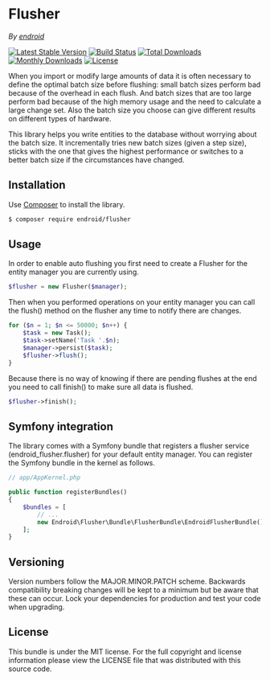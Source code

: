 Flusher
=======

*By [endroid](http://endroid.nl/)*

[![Latest Stable Version](http://img.shields.io/packagist/v/endroid/flusher.svg)](https://packagist.org/packages/endroid/flusher)
[![Build Status](http://img.shields.io/travis/endroid/Flusher.svg)](http://travis-ci.org/endroid/Flusher)
[![Total Downloads](http://img.shields.io/packagist/dt/endroid/flusher.svg)](https://packagist.org/packages/endroid/flusher)
[![Monthly Downloads](http://img.shields.io/packagist/dm/endroid/flusher.svg)](https://packagist.org/packages/endroid/flusher)
[![License](http://img.shields.io/packagist/l/endroid/flusher.svg)](https://packagist.org/packages/endroid/flusher)

When you import or modify large amounts of data it is often necessary to define
the optimal batch size before flushing: small batch sizes perform bad because of
the overhead in each flush. And batch sizes that are too large perform bad because
of the high memory usage and the need to calculate a large change set. Also the
batch size you choose can give different results on different types of hardware.

This library helps you write entities to the database without worrying about the
batch size. It incrementally tries new batch sizes (given a step size), sticks
with the one that gives the highest performance or switches to a better batch size
if the circumstances have changed.

## Installation

Use [Composer](https://getcomposer.org/) to install the library.

``` bash
$ composer require endroid/flusher
```

## Usage

In order to enable auto flushing you first need to create a Flusher for the
entity manager you are currently using.

```php
$flusher = new Flusher($manager);
```

Then when you performed operations on your entity manager you can call the
flush() method on the flusher any time to notify there are changes.

```php
for ($n = 1; $n <= 50000; $n++) {
    $task = new Task();
    $task->setName('Task '.$n);
    $manager->persist($task);
    $flusher->flush();
}
```

Because there is no way of knowing if there are pending flushes at the end you
need to call finish() to make sure all data is flushed.

```php
$flusher->finish();
```

## Symfony integration

The library comes with a Symfony bundle that registers a flusher service
(endroid_flusher.flusher) for your default entity manager. You can register the
Symfony bundle in the kernel as follows.

```php
// app/AppKernel.php

public function registerBundles()
{
    $bundles = [
        // ...
        new Endroid\Flusher\Bundle\FlusherBundle\EndroidFlusherBundle(),
    ];
}
```

## Versioning

Version numbers follow the MAJOR.MINOR.PATCH scheme. Backwards compatibility
breaking changes will be kept to a minimum but be aware that these can occur.
Lock your dependencies for production and test your code when upgrading.

## License

This bundle is under the MIT license. For the full copyright and license
information please view the LICENSE file that was distributed with this source code.
